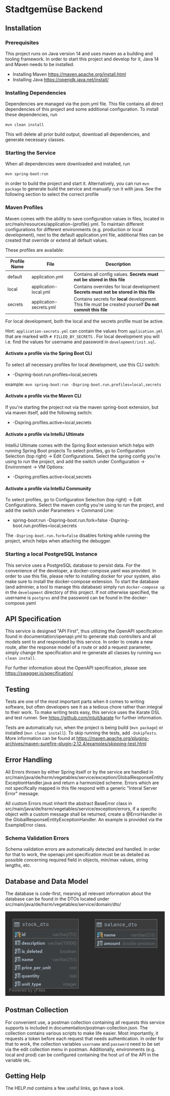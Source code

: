 # Stadtgemüse Backend

## Installation

### Prerequisites

This project runs on Java version 14 and uses maven as a building and tooling framework. In order to start this project and develop for it, Java 14 and Maven needs to be installed.

- Installing Maven https://maven.apache.org/install.html
- Installing Java https://openjdk.java.net/install/

### Installing Dependencies

Dependencies are managed via the pom.yml file. This file contains all direct dependencies of this project and some additional configuration. To install these dependencies, run

`mvn clean install`

This will delete all prior build output, download all dependencies, and generate necessary classes.

### Starting the Service

When all dependencies were downloaded and installed, run

`mvn spring-boot:run`

in order to build the project and start it. Alternatively, you can run `mvn package` to generate build the service and manually run it with java. See the following section to select the correct
profile

### Maven Profiles

Maven comes with the ability to save configuration values in files, located in src/main/resources/application-{profile}.yml. To maintain different configurations for different environments (e.g.
production or local development), next to the default application.yml file, additional files can be created that override or extend all default values.

These profiles are available:

| Profile Name | File                    | Description                                                                                                |
|--------------|-------------------------|------------------------------------------------------------------------------------------------------------|
| default      | application.yml         | Contains all config values. **Secrets must not be stored in this file**                                    |
| local        | application-local.yml   | Contains overrides for local development **Secrets must not be stored in this file**                       |
| secrets      | application-secrets.yml | Contains secrets for **local** development. This file must be created yourself **Do not commit this file** |

For local development, both the local and the secrets profile must be active.

Hint: `application-secrets.yml` can contain the values from `application.yml` that are marked with `# FILLED_BY_SECRETS`
. For local development you will i.e. find the values for username and password in `development/init.sql`.

#### Activate a profile via the Spring Boot CLI

To select all necessary profiles for local development, use this CLI switch:

* -Dspring-boot.run.profiles=local,secrets

example: `mvn spring-boot:run -Dspring-boot.run.profiles=local,secrets`

#### Activate a profile via the Maven CLI

If you're starting the project not via the maven spring-boot extension, but via maven itself, add the following switch:

* -Dspring.profiles.active=local,secrets

#### Activate a profile via IntelliJ Ultimate

IntelliJ Ultimate comes with the Spring Boot extension which helps with running Spring Boot projects To select profiles, go to Configuration Selection (top right) -> Edit Configurations. Select the
spring config you're using to run the project, and add the switch under Configuration -> Environment -> VM Options:

* -Dspring.profiles.active=local,secrets

#### Activate a profile via IntelliJ Community

To select profiles, go to Configuration Selection (top right) -> Edit Configurations. Select the maven config you're using to run the project, and add the switch under Parameters -> Command Line:

* spring-boot:run -Dspring-boot.run.fork=false -Dspring-boot.run.profiles=local,secrets

The `-Dspring-boot.run.fork=false` disables forking while running the project, which helps when attaching the debugger.

### Starting a local PostgreSQL Instance

This service uses a PostgreSQL database to persist data. For the convenience of the developer, a docker-compose.yaml was provided. In order to use this file, please refer to installing docker for your
system, also make sure to install the docker-compose extension. To start the database (and adminier, a tool to manage this database) simply run `docker-compose up` in the `development` directory of this
project. If not otherwise specified, the username is `postgres`
and the password can be found in the docker-compose.yaml

## API Specification

This service is designed "API First", thus utilizing the OpenAPI specification found in documentation/openapi.yml to generate stub controllers and all models sent to and responded by this service. In
order to create a new route, alter the response model of a route or add a request parameter, simply change the specification and re-generate all classes by running `mvn clean install`.

For further information about the OpenAPI specification, please see https://swagger.io/specification/

## Testing

Tests are one of the most important parts when it comes to writing software, but often developers see it as a tedious chore rather than integral to their work. To make writing tests easy, this service
uses the Karate DSL and test runner. See https://github.com/intuit/karate for further information.

Tests are automatically run, when the project is being build (`mvn package`) or installed (`mvn clean install`). To skip running the tests, add `-DskipTests`. More information can be found
at https://maven.apache.org/plugins-archives/maven-surefire-plugin-2.12.4/examples/skipping-test.html

## Error Handling

All Errors thrown by either Spring itself or by the service are handled in src/main/java/de/hsrm/vegetables/service/exception/GlobalResponseEntityExceptionHandler.java and return a harmonized scheme.
Errors which are not specifically mapped in this file respond with a generic "Interal Server Error" message.

All custom Errors must inherit the abstract BaseError class in src/main/java/de/hsrm/vegetables/service/exception/errors, if a specific object with a custom message shall be returned, create a
@ErrorHandler in the GlobalResponseEntityExceptionHandler. An example is provided via the ExampleError class.

### Schema Validation Errors

Schema validation errors are automatically detected and handled. In order for that to work, the openapi.yml specification must be as detailed as possible concerning required field in objects, min/max
values, string lengths, etc.

## Database and Data Model

The database is code-first, meaning all relevant information about the database can be found in the DTOs located under src/main/java/de/hsrm/vegetables/service/domain/dto/

![ER Diagram](documentation/er_diagram.png "ER Diagram")

## Postman Collection

For convenient use, a postman collection containing all requests this service supports is included in documentation/postman-collection.json. The collection contains various scripts to make life
easier. Most importantly, it requests a token before each request that needs authentication. In order for that to work, the collection variables
`username` and `password` need to be set via the edit collection menu in postman. Additionally, environments (e.g. local and prod)
can be configured containing the host url of the API in the variable `URL`.

## Getting Help

The HELP.md contains a few useful links, go have a look.
